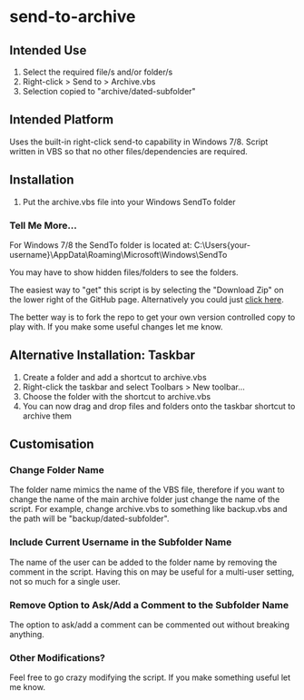 # send-to-archive


## Intended Use

1. Select the required file/s and/or folder/s
2. Right-click > Send to > Archive.vbs
3. Selection copied to "archive/dated-subfolder"


## Intended Platform

Uses the built-in right-click send-to capability in Windows 7/8.
Script written in VBS so that no other files/dependencies are required.


## Installation

1. Put the archive.vbs file into your Windows SendTo folder

### Tell Me More...

For Windows 7/8 the SendTo folder is located at:
C:\Users\{your-username}\AppData\Roaming\Microsoft\Windows\SendTo

You may have to show hidden files/folders to see the folders.

The easiest way to "get" this script is by selecting the "Download Zip" on the lower right of the GitHub page.
Alternatively you could just [click here][1].

The better way is to fork the repo to get your own version controlled copy to play with.
If you make some useful changes let me know.

## Alternative Installation: Taskbar

1. Create a folder and add a shortcut to archive.vbs
2. Right-click the taskbar and select Toolbars > New toolbar...
3. Choose the folder with the shortcut to archive.vbs
4. You can now drag and drop files and folders onto the taskbar shortcut to archive them

## Customisation

### Change Folder Name
The folder name mimics the name of the VBS file, therefore if you want to change the name of the main archive folder just change the name of the script.
For example, change archive.vbs to something like backup.vbs and the path will be "backup/dated-subfolder".

### Include Current Username in the Subfolder Name
The name of the user can be added to the folder name by removing the comment in the script.
Having this on may be useful for a multi-user setting, not so much for a single user.

### Remove Option to Ask/Add a Comment to the Subfolder Name
The option to ask/add a comment can be commented out without breaking anything.

### Other Modifications?
Feel free to go crazy modifying the script. If you make something useful let me know.

[1]: https://github.com/chrisfreiberg/send-to-archive/archive/master.zip

